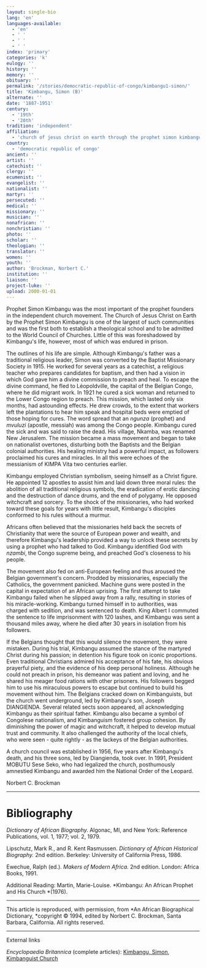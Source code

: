 ```yaml
---
layout: single-bio
lang: 'en'
languages-available:
  - 'en'
  - ' '
  - ' '
  - ' '
index: 'primary'
categories: 'k'
eulogy: ''
history: ''
memory: ''
obituary: ''
permalink: '/stories/democratic-republic-of-congo/kimbangu1-simon/'
title: 'Kimbangu, Simon (B)'
alternate: ''
date: '1887-1951'
century:
  - '19th'
  - '20th'
tradition: 'independent'
affiliation:
  - 'church of jesus christ on earth through the prophet simon kimbangu'
country:
  - 'democratic republic of congo'
ancient: ''
artist: ''
catechist: ''
clergy: ''
ecumenist: ''
evangelist: ''
nationalist: ''
martyr: ''
persecuted: ''
medical: ''
missionary: ''
musician: ''
nonafrican: ''
nonchristian: ''
photo: ''
scholar: ''
theologian: ''
translator: ''
women: ''
youth: ''
author: 'Brockman, Norbert C.'
institution: ''
liaison: ''
project-luke: ''
upload: 2000-01-01
---
```



Prophet Simon Kimbangu was the most important of the prophet founders in the independent church movement. The Church of Jesus Christ on Earth by the Prophet Simon Kimbangu is one of the largest of such communities and was the first both to establish a theological school and to be admitted to the World Council of Churches. Little of this was foreshadowed by Kimbangu's life, however, most of which was endured in prison.

The outlines of his life are simple. Although Kimbangu's father was a traditional religious leader, Simon was converted by the Baptist Missionary Society in 1915. He worked for several years as a catechist, a religious teacher who prepares candidates for baptism, and then had a vision in which God gave him a divine commission to preach and heal. To escape the divine command, he fled to Léopoldville, the capital of the Belgian Congo, where he did migrant work. In 1921 he cured a sick woman and returned to the Lower Congo region to preach. This mission, which lasted only six months, had astounding effects. He drew crowds, to the extent that workers left the plantations to hear him speak and hospital beds were emptied of those hoping for cures. The word spread that an *ngunza* (prophet) and *mvuluzi* (apostle, messiah) was among the Congo people. Kimbangu cured the sick and was said to raise the dead. His village, Nkamba, was renamed New Jerusalem. The mission became a mass movement and began to take on nationalist overtones, disturbing both the Baptists and the Belgian colonial authorities. His healing ministry had a powerful impact, as followers proclaimed his cures and miracles. In all this were echoes of the messianism of KIMPA Vita two centuries earlier.

Kimbangu employed Christian symbolism, seeing himself as a Christ figure. He appointed 12 apostles to assist him and laid down three moral rules: the abolition of all traditional religious symbols, the eradication of erotic dancing and the destruction of dance drums, and the end of polygamy. He opposed witchcraft and sorcery. To the shock of the missionaries, who had worked toward these goals for years with little result, Kimbangu's disciples conformed to his rules without a murmur.

Africans often believed that the missionaries held back the secrets of Christianity that were the source of European power and wealth, and therefore Kimbangu's leadership provided a way to unlock these secrets by using a prophet who had talked to God. Kimbangu identified God with *nzambi*, the Congo supreme being, and preached God's closeness to his people.

The movement also fed on anti-European feeling and thus aroused the Belgian government's concern. Prodded by missionaries, especially the Catholics, the government panicked. Machine guns were posted in the capital in expectation of an African uprising. The first attempt to take Kimbangu failed when he slipped away from a rally, resulting in stories of his miracle-working. Kimbangu turned himself in to authorities, was charged with sedition, and was sentenced to death. King Albert I commuted the sentence to life imprisonment with 120 lashes, and Kimbangu was sent a thousand miles away, where he died after 30 years in isolation from his followers.

If the Belgians thought that this would silence the movement, they were mistaken. During his trial, Kimbangu assumed the stance of the martyred Christ during his passion; in detention his figure took on iconic proportions. Even traditional Christians admired his acceptance of his fate, his obvious prayerful piety, and the evidence of his deep personal holiness. Although he could not preach in prison, his demeanor was patient and loving, and he shared his meager food rations with other prisoners. His followers begged him to use his miraculous powers to escape but continued to build his movement without him. The Belgians cracked down on Kimbanguists, but the church went underground, led by Kimbangu's son, Joseph DIANGIENDA. Several related sects soon appeared, all acknowledging Kimbangu as their spiritual father. Kimbangu also became a symbol of Congolese nationalism, and Kimbanguism fostered group cohesion. By diminishing the power of magic and witchcraft, it helped to develop mutual trust and community. It also challenged the authority of the local chiefs, who were seen - quite rightly - as the lackeys of the Belgian authorities.

A church council was established in 1956, five years after Kimbangu's death, and his three sons, led by Diangienda, took over. In 1991, President MOBUTU Sese Seko, who had legalized the church, posthumously amnestied Kimbangu and awarded him the National Order of the Leopard.

Norbert C. Brockman

---

# Bibliography

*Dictionary of African Biography.* Algonac, MI, and New York: Reference Publications, vol. 1, 1977; vol. 2, 1979.

Lipschutz, Mark R., and R. Kent Rasmussen.  *Dictionary of African Historical Biography.*  2nd edition.  Berkeley: University of California Press, 1986.

Ewechue, Ralph (ed.).  *Makers of Modern Africa.*  2nd edition.  London: Africa Books, 1991.

Additional Reading:  Martin, Marie-Louise. *Kimbangu: An African Prophet and His Church *(1976).

---

This article is reproduced, with permission, from *An African Biographical Dictionary, *copyright &copy; 1994, edited by Norbert C. Brockman, Santa Barbara, California. All rights reserved.

---

External links

*Encyclopaedia Britannica*  (complete articles):  [Kimbangu, Simon](http://www.britannica.com/eb/article-9045460/Simon-Kimbangu),  [Kimbanguist Church](http://www.britannica.com/eb/article-9045461/Kimbanguist-Church)